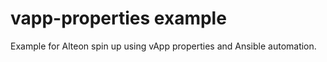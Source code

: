 
# vapp-properties example
Example for Alteon spin up using vApp properties and Ansible automation.
